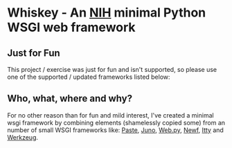 Whiskey - An [NIH][nih] minimal Python WSGI web framework
====================================================

Just for Fun
---------------

This project / exercise was just for fun and isn't supported, so please use one of the supported / updated frameworks listed below:

Who, what, where and why?
-------------------------

For no other reason than for fun and mild interest, I've created a minimal wsgi framework by combining elements (shamelessly copied some) from an number of small WSGI frameworks like: [Paste][paste], [Juno][juno], [Web.py][webpy], [Newf][newf], [Itty][itty] and [Werkzeug][werkzeug].


[nih]: http://lucumr.pocoo.org/2009/7/30/nih-in-the-wsgi-world
[itty]: http://github.com/toastdriven/itty/tree/master
[juno]: http://github.com/breily/juno/tree
[webpy]: http://webpy.org/
[newf]: http://github.com/JaredKuolt/newf/tree
[paste]: http://pythonpaste.org/
[werkzeug]: http://werkzeug.pocco.org/